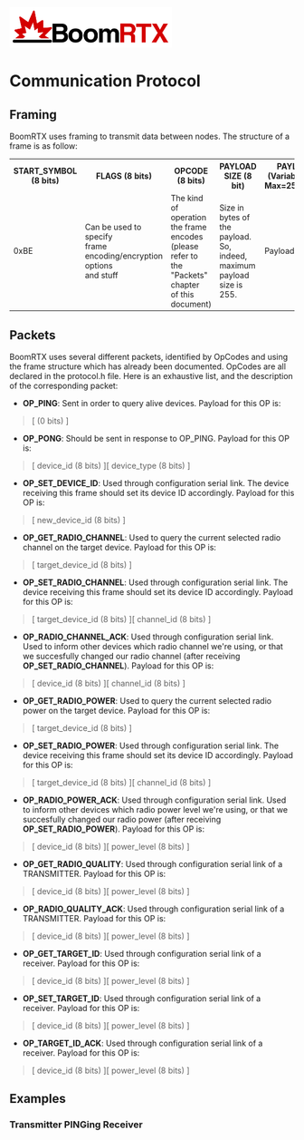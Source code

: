 ![BoomRTX logo](../graphics/logo_small_black.png)
# Communication Protocol
## Framing
BoomRTX uses framing to transmit data between nodes.
The structure of a frame is as follow:
<dl>
<table>
  <tr>
    <th>START_SYMBOL (8 bits)</th>
    <th>FLAGS (8 bits)</th>
    <th>OPCODE (8 bits)</th>
    <th>PAYLOAD SIZE (8 bit)</th>
    <th>PAYLOAD (Variable Size, Max=255bytes)</th>
    <th>Checksum<br>(16 bits)</th>
    <th>END_SYMBOL (8 bits)</th>
  </tr>
  <tr>
    <td>0xBE</td>
    <td>Can be used to specify<br>frame encoding/encryption options<br>and stuff</td>
    <td>The kind of operation<br>the frame encodes<br>(please refer to the "Packets" chapter<br>of this document)</td>
    <td>Size in bytes of the<br>payload. So, indeed, maximum payload size is 255.</td>
    <td>Payload content</td>
    <td>CCITT CRC 16 (poly: 0x1021, start=0x00)<br>Computed on the following elements:<br>OPCODE, PAYLOAD_SIZE, PAYLOAD</td>
    <td>0xEF</td>
  </tr>
</table>
</dl>

## Packets
BoomRTX uses several different packets, identified by OpCodes and using the frame structure which has already been documented. OpCodes are all declared in the protocol.h file. Here is an exhaustive list, and the description of the corresponding packet:
* **OP_PING**: Sent in order to query alive devices.  Payload for this OP is:
> [ (0 bits) ]

* **OP_PONG**: Should be sent in response to OP_PING.  Payload for this OP is:
> [ device_id (8 bits) ][ device_type (8 bits) ]

* **OP_SET_DEVICE_ID**: Used through configuration serial link. The device receiving this frame should set its device ID accordingly.  Payload for this OP is:
> [ new_device_id (8 bits) ]

* **OP_GET_RADIO_CHANNEL**: Used to query the current selected radio channel on the target device.  Payload for this OP is:
> [ target_device_id (8 bits) ]

* **OP_SET_RADIO_CHANNEL**: Used through configuration serial link. The device receiving this frame should set its device ID accordingly.  Payload for this OP is:
> [ target_device_id (8 bits) ][ channel_id (8 bits) ]

* **OP_RADIO_CHANNEL_ACK**: Used through configuration serial link. Used to inform other devices which radio channel we're using, or that we succesfully changed our radio channel (after receiving **OP_SET_RADIO_CHANNEL**). Payload for this OP is:
> [ device_id (8 bits) ][ channel_id (8 bits) ]

* **OP_GET_RADIO_POWER**: Used to query the current selected radio power on the target device. Payload for this OP is:
> [ target_device_id (8 bits) ]

* **OP_SET_RADIO_POWER**: Used through configuration serial link. The device receiving this frame should set its device ID accordingly.  Payload for this OP is:
> [ target_device_id (8 bits) ][ channel_id (8 bits) ]

* **OP_RADIO_POWER_ACK**: Used through configuration serial link. Used to inform other devices which radio power level we're using, or that we succesfully changed our radio power (after receiving **OP_SET_RADIO_POWER**).  Payload for this OP is:
> [ device_id (8 bits) ][ power_level (8 bits) ]

* **OP_GET_RADIO_QUALITY**: Used through configuration serial link of a TRANSMITTER.  Payload for this OP is:
> [ device_id (8 bits) ][ power_level (8 bits) ]

* **OP_RADIO_QUALITY_ACK**: Used through configuration serial link of a TRANSMITTER.  Payload for this OP is:
> [ device_id (8 bits) ][ power_level (8 bits) ]

* **OP_GET_TARGET_ID**: Used through configuration serial link of a receiver.  Payload for this OP is:
> [ device_id (8 bits) ][ power_level (8 bits) ]

* **OP_SET_TARGET_ID**: Used through configuration serial link of a receiver.  Payload for this OP is:
> [ device_id (8 bits) ][ power_level (8 bits) ]

* **OP_TARGET_ID_ACK**: Used through configuration serial link of a receiver.  Payload for this OP is:
> [ device_id (8 bits) ][ power_level (8 bits) ]

## Examples
### Transmitter PINGing Receiver
